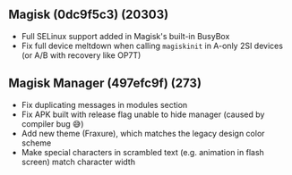 ## Magisk (0dc9f5c3) (20303)
- Full SELinux support added in Magisk's built-in BusyBox
- Fix full device meltdown when calling `magiskinit` in A-only 2SI devices (or A/B with recovery like OP7T)

## Magisk Manager (497efc9f) (273)
- Fix duplicating messages in modules section
- Fix APK built with release flag unable to hide manager (caused by compiler bug 😅)
- Add new theme (Fraxure), which matches the legacy design color scheme
- Make special characters in scrambled text (e.g. animation in flash screen) match character width
